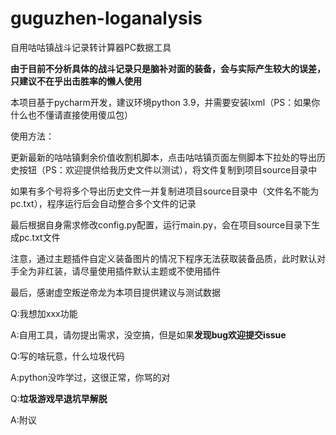 # guguzhen-loganalysis

自用咕咕镇战斗记录转计算器PC数据工具

**由于目前不分析具体的战斗记录只是脑补对面的装备，会与实际产生较大的误差，只建议不在乎出击胜率的懒人使用**


本项目基于pycharm开发，建议环境python 3.9，并需要安装lxml（PS：如果你什么也不懂请直接使用傻瓜包）

使用方法：

更新最新的咕咕镇剩余价值收割机脚本，点击咕咕镇页面左侧脚本下拉处的导出历史按钮（PS：欢迎提供给我历史文件以测试），将文件复制到项目source目录中

如果有多个号将多个导出历史文件一并复制进项目source目录中（文件名不能为pc.txt），程序运行后会自动整合多个文件的记录

最后根据自身需求修改config.py配置，运行main.py，会在项目source目录下生成pc.txt文件

注意，通过主题插件自定义装备图片的情况下程序无法获取装备品质，此时默认对手全为非红装，请尽量使用插件默认主题或不使用插件

最后，感谢虚空叛逆帝龙为本项目提供建议与测试数据

Q:我想加xxx功能

A:自用工具，请勿提出需求，没空搞，但是如果**发现bug欢迎提交issue**

Q:写的啥玩意，什么垃圾代码

A:python没咋学过，这很正常，你骂的对

Q:**垃圾游戏早退坑早解脱**

A:附议
